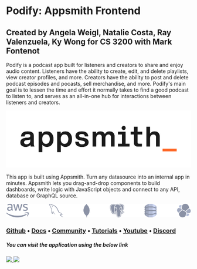 # Podify: Appsmith Frontend

## Created by Angela Weigl, Natalie Costa, Ray Valenzuela, Ky Wong for CS 3200 with Mark Fontenot

Podify is a podcast app built for listeners and creators to share and enjoy audio content. Listeners have the ability to create, edit, and delete playlists, view creator profiles, and more. Creators have the ability to post and delete podcast episodes and pocasts, sell merchandise, and more. Podify's main goal is to lessen the time and effort it normally takes to find a good podcast to listen to, and serves as an all-in-one hub for interactions between listeners and creators.

![](https://raw.githubusercontent.com/appsmithorg/appsmith/release/static/appsmith_logo_primary.png)

This app is built using Appsmith. Turn any datasource into an internal app in minutes. Appsmith lets you drag-and-drop components to build dashboards, write logic with JavaScript objects and connect to any API, database or GraphQL source.

![](https://raw.githubusercontent.com/appsmithorg/appsmith/release/static/images/integrations.png)

### [Github](https://github.com/appsmithorg/appsmith) • [Docs](https://docs.appsmith.com/?utm_source=github&utm_medium=social&utm_content=appsmith_docs&utm_campaign=null&utm_term=appsmith_docs) • [Community](https://community.appsmith.com/) • [Tutorials](https://github.com/appsmithorg/appsmith/tree/update/readme#tutorials) • [Youtube](https://www.youtube.com/appsmith) • [Discord](https://discord.gg/rBTTVJp)

##### You can visit the application using the below link

###### [![](https://assets.appsmith.com/git-sync/Buttons.svg) ](https://app.appsmith.com/applications/642d7defccd9fd6e48583931/pages/642d7defccd9fd6e48583934) [![](https://assets.appsmith.com/git-sync/Buttons2.svg)](https://app.appsmith.com/applications/642d7defccd9fd6e48583931/pages/642d7defccd9fd6e48583934/edit)

